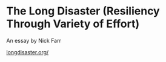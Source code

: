 # The Long Disaster (Resiliency Through Variety of Effort)

An essay by Nick Farr

[longdisaster.org/](longdisaster.org/)
